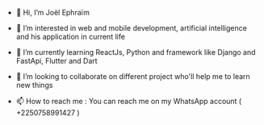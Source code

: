 - 👋 Hi, I’m Joël Ephraïm
- 👀 I’m interested in web and mobile development, artificial intelligence and his application in current life
- 🌱 I’m currently learning ReactJs, Python and framework like Django and FastApi, Flutter and Dart

- 💞️ I’m looking to collaborate on different project who'll help me to learn new things
- 📫 How to reach me :  You can reach me on my WhatsApp account ( +2250758991427 )

<!---
JowellDev/JowellDev is a ✨ special ✨ repository because its `README.md` (this file) appears on your GitHub profile.
You can click the Preview link to take a look at your changes.
--->
